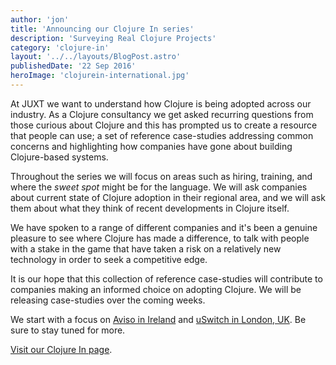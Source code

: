 ```yaml
---
author: 'jon'
title: 'Announcing our Clojure In series'
description: 'Surveying Real Clojure Projects'
category: 'clojure-in'
layout: '../../layouts/BlogPost.astro'
publishedDate: '22 Sep 2016'
heroImage: 'clojurein-international.jpg'
---
```


At JUXT we want to understand how Clojure is being adopted across our
industry. As a Clojure consultancy we get asked recurring questions from
those curious about Clojure and this has prompted us to create a
resource that people can use; a set of reference case-studies addressing
common concerns and highlighting how companies have gone about building
Clojure-based systems.

Throughout the series we will focus on areas such as hiring, training,
and where the _sweet spot_ might be for the language. We will ask
companies about current state of Clojure adoption in their regional
area, and we will ask them about what they think of recent developments
in Clojure itself.

We have spoken to a range of different companies and it's been a genuine
pleasure to see where Clojure has made a difference, to talk with people
with a stake in the game that have taken a risk on a relatively new
technology in order to seek a competitive edge.

It is our hope that this collection of reference case-studies will
contribute to companies making an informed choice on adopting Clojure.
We will be releasing case-studies over the coming weeks.

We start with a focus on [Aviso in
Ireland](/blog/posts/clojure-in-aviso.html) and [uSwitch in London,
UK](/blog/posts/clojure-in-uswitch.html). Be sure to stay tuned for
more.

[Visit our Clojure In page](/clojure-in).
